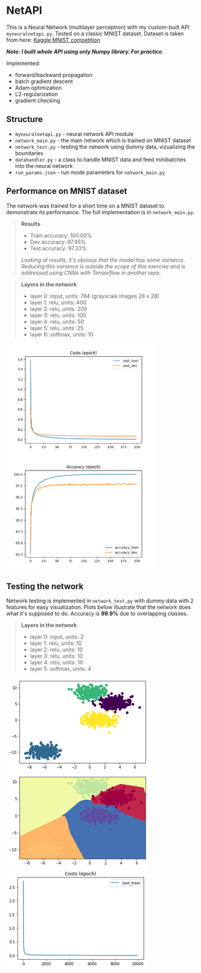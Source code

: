 # NetAPI

This is a Neural Network (multilayer perceptron) with my custom-built API ``myneuralnetapi.py``. Tested on a classic MNIST dataset. Dataset is taken from here: [Kaggle MNIST competition](https://www.kaggle.com/c/digit-recognizer/data)

***Note: I built whole API using only Numpy library. For practice.***

Implemented:

* forward/backward propagation
* batch gradient descent
* Adam optimization
* L2-regularization
* gradient checking

## Structure

* ``myneuralnetapi.py`` - neural network API module
* ``network_main.py``   - the main network which is trained on MNIST dataset
* ``network_test.py``   - testing the network using dummy data, vizualizing the boundaries
* ``datahandler.py``    - a class to handle MNIST data and feed minibatches into the neural network
* ``run_params.json``   - run mode parameters for ``network_main.py``

## Performance on MNIST dataset

The network was trained for a short time on a MNIST dataset to demonstrate its performance. The full implementation is in ```network_main.py```.

> **Results**
> - Train accuracy: 100.00%
> - Dev accuracy:    97.95%
> - Test accuracy:   97.33%
>
> *Looking at results, it's obvious that the model has some variance. Reducing this variance is outside the scope of this exercise and is addressed using CNNs with Tensorflow in another repo.*

> **Layers in the network**
> - layer 0: input, units: 784 (grayscale images 28 x 28)
> - layer 1: relu, units: 400
> - layer 2: relu, units: 200
> - layer 3: relu, units: 100
> - layer 4: relu, units: 50
> - layer 5: relu, units: 25
> - layer 6: softmax, units: 10

<img src="results/costs_epoch.png" width="400">
<img src="results/accuracy_epoch.png" width="400">

## Testing the network

Network testing is implemented in ```network_test.py``` with dummy data with 2 features for easy visualization. Plots below illustrate that the network does what it's supposed to do. Accuracy is **99.9%** due to overlapping classes.

> **Layers in the network**
> - layer 0: input, units: 2
> - layer 1: relu, units: 10
> - layer 2: relu, units: 10
> - layer 3: relu, units: 10
> - layer 4: relu, units: 10
> - layer 5: softmax, units: 4

![blobs](test_results/data.png)
![learned boundaries](test_results/boundaries.png)
![cost per iteration](test_results/cost.png)
